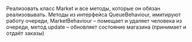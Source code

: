Реализовать класс Market и все методы, которые он обязан реализовывать.
Методы из интерфейса QueueBehaviour, имитируют работу очереди, 
MarketBehaviour – помещает и удаляет человека из очереди, 
метод update – обновляет состояние магазина (принимает и отдаёт заказы)